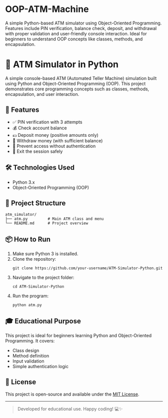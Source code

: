 # OOP-ATM-Machine
A simple Python-based ATM simulator using Object-Oriented Programming. Features include PIN verification, balance check, deposit, and withdrawal with proper validation and user-friendly console interaction. Ideal for beginners to understand OOP concepts like classes, methods, and encapsulation.


# 🏧 ATM Simulator in Python

A simple console-based ATM (Automated Teller Machine) simulation built using Python and Object-Oriented Programming (OOP). This project demonstrates core programming concepts such as classes, methods, encapsulation, and user interaction.

## 🚀 Features

- ✅ PIN verification with 3 attempts
- 💰 Check account balance
- 💵 Deposit money (positive amounts only)
- 💸 Withdraw money (with sufficient balance)
- 🔐 Prevent access without authentication
- 👋 Exit the session safely

## 🛠️ Technologies Used

- Python 3.x
- Object-Oriented Programming (OOP)

## 📂 Project Structure

```
atm_simulator/
├── atm.py         # Main ATM class and menu
└── README.md      # Project overview
```

## 📦 How to Run

1. Make sure Python 3 is installed.
2. Clone the repository:
   ```
   git clone https://github.com/your-username/ATM-Simulator-Python.git
   ```
3. Navigate to the project folder:
   ```
   cd ATM-Simulator-Python
   ```
4. Run the program:
   ```
   python atm.py
   ```

## 🎓 Educational Purpose

This project is ideal for beginners learning Python and Object-Oriented Programming. It covers:
- Class design
- Method definition
- Input validation
- Simple authentication logic

## 📄 License

This project is open-source and available under the [MIT License](LICENSE).

---

> Developed for educational use. Happy coding! 💻✨

